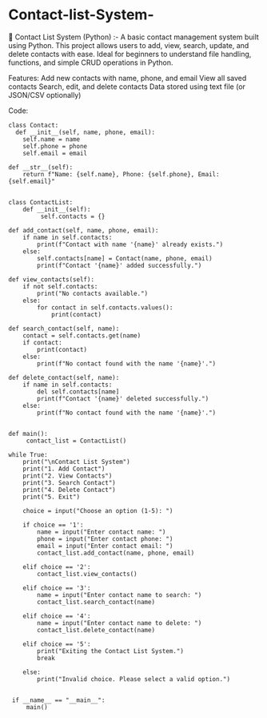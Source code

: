 # Contact-list-System-

📇 Contact List System (Python) :-
A basic contact management system built using Python. This project allows users to add, view, search, update, and delete contacts with ease. Ideal for beginners to understand file handling, functions, and simple CRUD operations in Python.

Features:
Add new contacts with name, phone, and email
View all saved contacts
Search, edit, and delete contacts
Data stored using text file (or JSON/CSV optionally)

Code:


    class Contact:
      def __init__(self, name, phone, email):
        self.name = name
        self.phone = phone
        self.email = email

    def __str__(self):
        return f"Name: {self.name}, Phone: {self.phone}, Email: {self.email}"


    class ContactList:
        def __init__(self):
             self.contacts = {}

    def add_contact(self, name, phone, email):
        if name in self.contacts:
            print(f"Contact with name '{name}' already exists.")
        else:
            self.contacts[name] = Contact(name, phone, email)
            print(f"Contact '{name}' added successfully.")

    def view_contacts(self):
        if not self.contacts:
            print("No contacts available.")
        else:
            for contact in self.contacts.values():
                print(contact)

    def search_contact(self, name):
        contact = self.contacts.get(name)
        if contact:
            print(contact)
        else:
            print(f"No contact found with the name '{name}'.")

    def delete_contact(self, name):
        if name in self.contacts:
            del self.contacts[name]
            print(f"Contact '{name}' deleted successfully.")
        else:
            print(f"No contact found with the name '{name}'.")


    def main():
         contact_list = ContactList()

    while True:
        print("\nContact List System")
        print("1. Add Contact")
        print("2. View Contacts")
        print("3. Search Contact")
        print("4. Delete Contact")
        print("5. Exit")

        choice = input("Choose an option (1-5): ")

        if choice == '1':
            name = input("Enter contact name: ")
            phone = input("Enter contact phone: ")
            email = input("Enter contact email: ")
            contact_list.add_contact(name, phone, email)

        elif choice == '2':
            contact_list.view_contacts()

        elif choice == '3':
            name = input("Enter contact name to search: ")
            contact_list.search_contact(name)

        elif choice == '4':
            name = input("Enter contact name to delete: ")
            contact_list.delete_contact(name)

        elif choice == '5':
            print("Exiting the Contact List System.")
            break

        else:
            print("Invalid choice. Please select a valid option.")


     if __name__ == "__main__":
         main()
